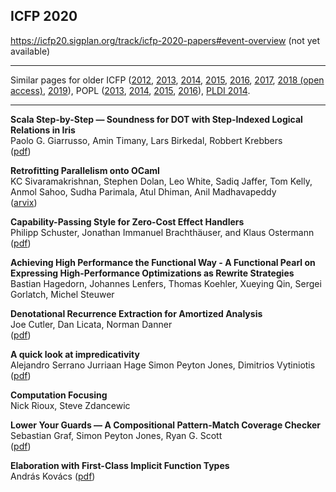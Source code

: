 ## ICFP 2020  

https://icfp20.sigplan.org/track/icfp-2020-papers#event-overview (not yet available)

----

Similar pages for older ICFP ([2012][icfp12], [2013][icfp13], [2014][icfp14],
[2015][icfp15], [2016][icfp16], [2017][icfp17], [2018 (open access)][icfp18], [2019][icfp19]),
POPL ([2013][popl2013], [2014][popl2014], [2015][popl2015], [2016][popl2016]),
[PLDI 2014][pldi2014-accepted].

[popl2013]: https://github.com/23Skidoo/popl13-papers-links
[popl2014]: https://github.com/gasche/popl2014-papers
[popl2015]: https://github.com/yallop/popl2015-papers
[popl2016]: https://github.com/gasche/popl2016-papers
[icfp12]: https://github.com/technogeeky/icfp12-paper-links
[icfp13]: https://github.com/gasche/icfp2013-papers
[icfp14]: https://github.com/yallop/icfp2014-papers
[icfp15]: https://github.com/mpickering/icfp2015-papers
[icfp16]: https://github.com/gasche/icfp2016-papers
[icfp17]: https://github.com/gasche/icfp2017-papers
[icfp18]: https://icfp18.sigplan.org/track/icfp-2018-papers#event-overview
[icfp19]: https://github.com/llelf/icfp2019-papers
[haskell2014-accepted]: https://github.com/yallop/haskell2014-papers
[pldi2014-accepted]: https://github.com/yallop/pldi2014-papers


----

**Scala Step-by-Step — Soundness for DOT with Step-Indexed Logical Relations in Iris**  
Paolo G. Giarrusso, Amin Timany, Lars Birkedal, Robbert Krebbers  
([pdf](https://iris-project.org/pdfs/2020-dot-submission.pdf))

**Retrofitting Parallelism onto OCaml**  
KC Sivaramakrishnan, Stephen Dolan, Leo White, Sadiq Jaffer, Tom Kelly, Anmol Sahoo,
Sudha Parimala, Atul Dhiman, Anil Madhavapeddy  
([arvix](https://arxiv.org/abs/2004.11663))

**Capability-Passing Style for Zero-Cost Effect Handlers**  
Philipp Schuster, Jonathan Immanuel Brachthäuser, and Klaus Ostermann  
([pdf](http://ps.informatik.uni-tuebingen.de/publications/schuster20capability.pdf))

**Achieving High Performance the Functional Way - A Functional Pearl on Expressing High-Performance Optimizations as Rewrite Strategies**  
Bastian Hagedorn, Johannes Lenfers, Thomas Koehler, Xueying Qin, Sergei Gorlatch, Michel Steuwer

**Denotational Recurrence Extraction for Amortized Analysis**  
Joe Cutler, Dan Licata, Norman Danner  
([pdf](https://jdublu10.github.io/assets/pdf/amortized-icfp20.pdf))

**A quick look at impredicativity**  
Alejandro Serrano Jurriaan Hage Simon Peyton Jones, Dimitrios Vytiniotis  
([pdf](https://www.microsoft.com/en-us/research/uploads/prod/2020/01/quick-look.pdf))

**Computation Focusing**  
Nick Rioux, Steve Zdancewic

**Lower Your Guards — A Compositional Pattern-Match Coverage Checker**  
Sebastian Graf, Simon Peyton Jones, Ryan G. Scott  
([pdf](https://www.microsoft.com/en-us/research/uploads/prod/2020/03/lyg.pdf))

**Elaboration with First-Class Implicit Function Types**  
András Kovács
([pdf](https://github.com/AndrasKovacs/icfp20sub/blob/master/paper.pdf))
